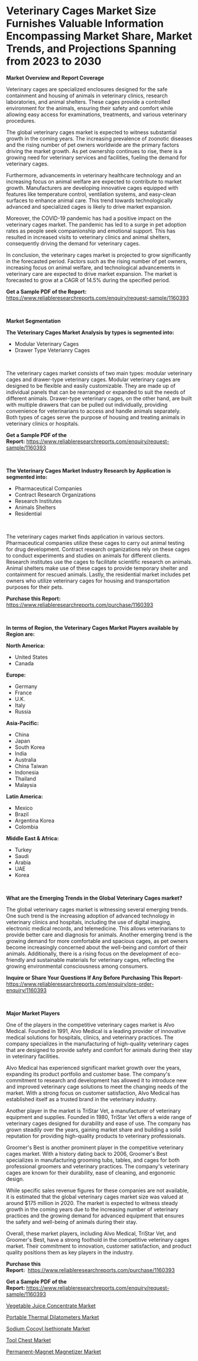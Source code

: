 <p><h1>Veterinary Cages Market Size Furnishes Valuable Information Encompassing Market Share, Market Trends, and Projections Spanning from 2023 to 2030</h1></p><p><strong>Market Overview and Report Coverage</strong></p>
<p><p>Veterinary cages are specialized enclosures designed for the safe containment and housing of animals in veterinary clinics, research laboratories, and animal shelters. These cages provide a controlled environment for the animals, ensuring their safety and comfort while allowing easy access for examinations, treatments, and various veterinary procedures.</p><p>The global veterinary cages market is expected to witness substantial growth in the coming years. The increasing prevalence of zoonotic diseases and the rising number of pet owners worldwide are the primary factors driving the market growth. As pet ownership continues to rise, there is a growing need for veterinary services and facilities, fueling the demand for veterinary cages.</p><p>Furthermore, advancements in veterinary healthcare technology and an increasing focus on animal welfare are expected to contribute to market growth. Manufacturers are developing innovative cages equipped with features like temperature control, ventilation systems, and easy-clean surfaces to enhance animal care. This trend towards technologically advanced and specialized cages is likely to drive market expansion.</p><p>Moreover, the COVID-19 pandemic has had a positive impact on the veterinary cages market. The pandemic has led to a surge in pet adoption rates as people seek companionship and emotional support. This has resulted in increased visits to veterinary clinics and animal shelters, consequently driving the demand for veterinary cages.</p><p>In conclusion, the veterinary cages market is projected to grow significantly in the forecasted period. Factors such as the rising number of pet owners, increasing focus on animal welfare, and technological advancements in veterinary care are expected to drive market expansion. The market is forecasted to grow at a CAGR of 14.5% during the specified period.</p></p>
<p><strong>Get a Sample PDF of the Report:</strong> <a href="https://www.reliableresearchreports.com/enquiry/request-sample/1160393">https://www.reliableresearchreports.com/enquiry/request-sample/1160393</a></p>
<p>&nbsp;</p>
<p><strong>Market Segmentation</strong></p>
<p><strong>The Veterinary Cages Market Analysis by types is segmented into:</strong></p>
<p><ul><li>Modular Veterinary Cages</li><li>Drawer Type Veterianry Cages</li></ul></p>
<p>&nbsp;</p>
<p><p>The veterinary cages market consists of two main types: modular veterinary cages and drawer-type veterinary cages. Modular veterinary cages are designed to be flexible and easily customizable. They are made up of individual panels that can be rearranged or expanded to suit the needs of different animals. Drawer-type veterinary cages, on the other hand, are built with multiple drawers that can be pulled out individually, providing convenience for veterinarians to access and handle animals separately. Both types of cages serve the purpose of housing and treating animals in veterinary clinics or hospitals.</p></p>
<p><strong>Get a Sample PDF of the Report:</strong>&nbsp;<a href="https://www.reliableresearchreports.com/enquiry/request-sample/1160393">https://www.reliableresearchreports.com/enquiry/request-sample/1160393</a></p>
<p>&nbsp;</p>
<p><strong>The Veterinary Cages Market Industry Research by Application is segmented into:</strong></p>
<p><ul><li>Pharmaceutical Companies</li><li>Contract Research Organizations</li><li>Research Institutes</li><li>Animals Shelters</li><li>Residential</li></ul></p>
<p>&nbsp;</p>
<p><p>The veterinary cages market finds application in various sectors. Pharmaceutical companies utilize these cages to carry out animal testing for drug development. Contract research organizations rely on these cages to conduct experiments and studies on animals for different clients. Research institutes use the cages to facilitate scientific research on animals. Animal shelters make use of these cages to provide temporary shelter and containment for rescued animals. Lastly, the residential market includes pet owners who utilize veterinary cages for housing and transportation purposes for their pets.</p></p>
<p><strong>Purchase this Report:</strong>&nbsp; <a href="https://www.reliableresearchreports.com/purchase/1160393">https://www.reliableresearchreports.com/purchase/1160393</a></p>
<p>&nbsp;</p>
<p><strong>In terms of Region, the Veterinary Cages Market Players available by Region are:</strong></p>
<p>
    <p> <strong> North America: </strong>
        <ul>
            <li>United States</li>
            <li>Canada</li>
        </ul>
        </p> 
    <p> <strong> Europe: </strong>
        <ul>
            <li>Germany</li>
            <li>France</li>
            <li>U.K.</li>
            <li>Italy</li>
            <li>Russia</li>
        </ul>
        </p> 
    <p> <strong> Asia-Pacific: </strong>
        <ul>
            <li>China</li>
            <li>Japan</li>
            <li>South Korea</li>
            <li>India</li>
            <li>Australia</li>
            <li>China Taiwan</li>
            <li>Indonesia</li>
            <li>Thailand</li>
            <li>Malaysia</li>
        </ul>
        </p> 
    <p> <strong> Latin America: </strong>
        <ul>
            <li>Mexico</li>
            <li>Brazil</li>
            <li>Argentina Korea</li>
            <li>Colombia</li>
        </ul>
        </p> 
    <p> <strong> Middle East & Africa: </strong>
        <ul>
            <li>Turkey</li>
            <li>Saudi</li>
            <li>Arabia</li>
            <li>UAE</li>
            <li>Korea</li>
        </ul>
    </p>
    </p>
<p>&nbsp;</p>
<p><strong>What are the Emerging Trends in the Global Veterinary Cages market?</strong></p>
<p><p>The global veterinary cages market is witnessing several emerging trends. One such trend is the increasing adoption of advanced technology in veterinary clinics and hospitals, including the use of digital imaging, electronic medical records, and telemedicine. This allows veterinarians to provide better care and diagnosis for animals. Another emerging trend is the growing demand for more comfortable and spacious cages, as pet owners become increasingly concerned about the well-being and comfort of their animals. Additionally, there is a rising focus on the development of eco-friendly and sustainable materials for veterinary cages, reflecting the growing environmental consciousness among consumers.</p></p>
<p><strong>Inquire or Share Your Questions If Any Before Purchasing This Report</strong>- <a href="https://www.reliableresearchreports.com/enquiry/pre-order-enquiry/1160393">https://www.reliableresearchreports.com/enquiry/pre-order-enquiry/1160393</a></p>
<p>&nbsp;</p>
<p><strong>Major Market Players</strong></p>
<p><p>One of the players in the competitive veterinary cages market is Alvo Medical. Founded in 1991, Alvo Medical is a leading provider of innovative medical solutions for hospitals, clinics, and veterinary practices. The company specializes in the manufacturing of high-quality veterinary cages that are designed to provide safety and comfort for animals during their stay in veterinary facilities.</p><p>Alvo Medical has experienced significant market growth over the years, expanding its product portfolio and customer base. The company's commitment to research and development has allowed it to introduce new and improved veterinary cage solutions to meet the changing needs of the market. With a strong focus on customer satisfaction, Alvo Medical has established itself as a trusted brand in the veterinary industry.</p><p>Another player in the market is TriStar Vet, a manufacturer of veterinary equipment and supplies. Founded in 1980, TriStar Vet offers a wide range of veterinary cages designed for durability and ease of use. The company has grown steadily over the years, gaining market share and building a solid reputation for providing high-quality products to veterinary professionals.</p><p>Groomer's Best is another prominent player in the competitive veterinary cages market. With a history dating back to 2006, Groomer's Best specializes in manufacturing grooming tubs, tables, and cages for both professional groomers and veterinary practices. The company's veterinary cages are known for their durability, ease of cleaning, and ergonomic design.</p><p>While specific sales revenue figures for these companies are not available, it is estimated that the global veterinary cages market size was valued at around $175 million in 2020. The market is expected to witness steady growth in the coming years due to the increasing number of veterinary practices and the growing demand for advanced equipment that ensures the safety and well-being of animals during their stay.</p><p>Overall, these market players, including Alvo Medical, TriStar Vet, and Groomer's Best, have a strong foothold in the competitive veterinary cages market. Their commitment to innovation, customer satisfaction, and product quality positions them as key players in the industry.</p></p>
<p><strong>Purchase this Report:</strong>&nbsp;&nbsp;<a href="https://www.reliableresearchreports.com/purchase/1160393">https://www.reliableresearchreports.com/purchase/1160393</a></p>
<p></p>
<p><strong>Get a Sample PDF of the Report:</strong>&nbsp;<a href="https://www.reliableresearchreports.com/enquiry/request-sample/1160393">https://www.reliableresearchreports.com/enquiry/request-sample/1160393</a></p>
<p><p><a href="https://www.linkedin.com/pulse/vegetable-juice-concentrate-market-challenges-opportunities-xfnpe/">Vegetable Juice Concentrate Market</a></p><p><a href="https://github.com/mabutironaldo/Market-Research-Report-List-1/blob/main/portable-thermal-dilatometers-market.md">Portable Thermal Dilatometers Market</a></p><p><a href="https://www.linkedin.com/pulse/sodium-cocoyl-isethionate-market-size-2023-2030-global-industrial-ro1xe/">Sodium Cocoyl Isethionate Market</a></p><p><a href="https://medium.com/@v27092023/tool-chest-market-size-growth-forecast-2023-2030-e5e44170d26f">Tool Chest Market</a></p><p><a href="https://github.com/lbird53714/Market-Research-Report-List-1/blob/main/permanent-magnet-magnetizer-market.md">Permanent-Magnet Magnetizer Market</a></p></p>
